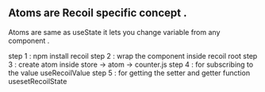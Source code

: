 ## Atoms are Recoil specific concept .

Atoms are same as useState it lets you change variable from any component .

step 1 : npm install recoil
step 2 : wrap the component inside recoil root
step 3 : create atom inside store -> atom -> counter.js
step 4 : for subscribing to the value useRecoilValue
step 5 : for getting the setter and getter function usesetRecoilState
